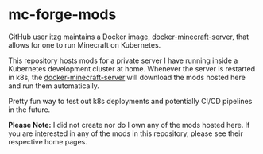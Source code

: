 # mc-forge-mods

GitHub user [itzg](https://github.com/itzg) maintains a Docker
image, [docker-minecraft-server](https://github.com/itzg/docker-minecraft-server),
that allows for one to run Minecraft on Kubernetes.

This repository hosts mods for a private server I have running inside
a Kubernetes development cluster at home. Whenever the server is restarted in k8s,
the [docker-minecraft-server](https://github.com/itzg/docker-minecraft-server) will
download the mods hosted here and run them automatically.

Pretty fun way to test out k8s deployments and potentially CI/CD pipelines in
the future.

**Please Note:** I did not create nor do I own any of the mods hosted here. If
you are interested in any of the mods in this repository, please see their
respective home pages.
